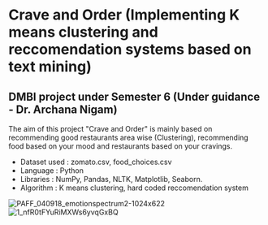 # Crave and Order (Implementing K means clustering and reccomendation systems based on text mining)
## DMBI project under Semester 6 (Under guidance - Dr. Archana Nigam)
The aim of this project "Crave and Order" is mainly based on recommending good restaurants area wise (Clustering), recommending food based on your mood and restaurants based on your cravings. 


* Dataset used : zomato.csv, food_choices.csv
* Language : Python
* Libraries : NumPy, Pandas, NLTK, Matplotlib, Seaborn.
* Algorithm : K means clustering, hard coded reccomendation system

![PAFF_040918_emotionspectrum2-1024x622](https://user-images.githubusercontent.com/69644003/162489379-e7abbfab-ead1-4be8-8237-8c3121b232c6.jpg)
![1_nfR0tFYuRiMXWs6yvqGxBQ](https://user-images.githubusercontent.com/69644003/162489841-cbc91a46-2232-4064-b0ac-844a199c8f17.jpeg)
